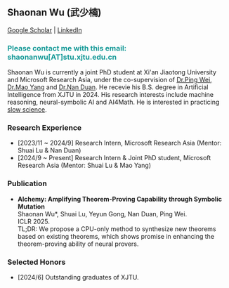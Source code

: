## Shaonan Wu (武少楠) 
[Google Scholar](https://scholar.google.com/citations?user=-xYXQJAAAAAJ&hl=en) \| [LinkedIn](https://www.linkedin.com/in/shaonan-wu-945b2a335/)
### <span style="color: #159997;">Please contact me with this email: shaonanwu[AT]stu.xjtu.edu.cn </span>

Shaonan Wu is currently a joint PhD student at Xi'an Jiaotong University and Microsoft Research Asia, under the co-supervision of [Dr.Ping Wei](https://gr.xjtu.edu.cn/web/pingwei), [Dr.Mao Yang](https://www.microsoft.com/en-us/research/people/maoyang/) and [Dr.Nan Duan](https://nanduan.github.io/). He recevie his B.S. degree in Artificial Intelligence from XJTU in 2024. His research interests include machine reasoning, neural-symbolic AI and AI4Math. He is interested in practicing [slow science](http://slow-science.org/).

### Research Experience
- [2023/11 ~ 2024/9] Research Intern, Microsoft Research Asia (Mentor: Shuai Lu & Nan Duan)
- [2024/9 ~ Present] Research Intern & Joint PhD student, Microsoft Research Asia (Mentor: Shuai Lu & Mao Yang)
 
### Publication

- **Alchemy: Amplifying Theorem-Proving Capability through Symbolic Mutation**
  <br> Shaonan Wu*, Shuai Lu, Yeyun Gong, Nan Duan, Ping Wei.
  <br> ICLR 2025.
  <br> TL;DR: We propose a CPU-only method to synthesize new theorems based on existing theorems, which shows promise in enhancing the theorem-proving ability of neural provers.

### Selected Honors
- [2024/6] Outstanding graduates of XJTU.
